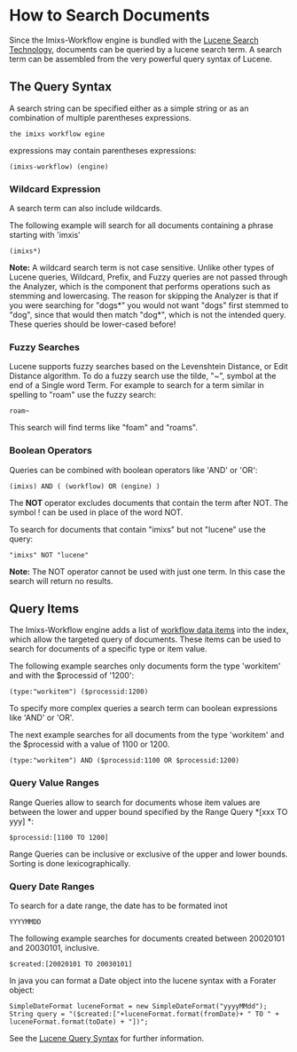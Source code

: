 # How to Search Documents

Since the Imixs-Workflow engine is bundled with the [Lucene Search Technology](https://lucene.apache.org/), documents can be queried by a lucene search term. A search term can be assembled from the very powerful query syntax of Lucene.

## The Query Syntax

A search string can be specified either as a simple string or as an combination of multiple parentheses expressions.

    the imixs workflow egine
    
expressions may contain parentheses expressions:
 
	(imixs-workflow) (engine)

### Wildcard Expression	

A search term can also include wildcards.

The following example will search for all documents containing a phrase starting with 'imxis'

    (imixs*)

**Note:** A wildcard search term is not case sensitive.  Unlike other types of Lucene queries, Wildcard, Prefix, and Fuzzy queries are not passed through the Analyzer, which is the component that performs operations such as stemming and lowercasing. The reason for skipping the Analyzer is that if you were searching for "dogs*" you would not want "dogs" first stemmed to "dog", since that would then match "dog*", which is not the intended query. These queries should be lower-cased before!


### Fuzzy Searches
Lucene supports fuzzy searches based on the Levenshtein Distance, or Edit Distance algorithm. To do a fuzzy search use the tilde, "~", symbol at the end of a Single word Term. For example to search for a term similar in spelling to "roam" use the fuzzy search:

	roam~

This search will find terms like "foam" and "roams".


### Boolean Operators

Queries can be combined with boolean operators like 'AND' or 'OR':

	(imixs) AND ( (workflow) OR (engine) )


The **NOT** operator excludes documents that contain the term after NOT. The symbol ! can be used in place of the word NOT.

To search for documents that contain "imixs" but not "lucene" use the query:

	"imixs" NOT "lucene"

**Note:** The NOT operator cannot be used with just one term. In this case the search will return no results.


## Query Items

The Imixs-Workflow engine adds a list of [workflow data items](../quickstart/workitem.html#Workflow_data) into the index, which allow the targeted query of documents. These items can be used to search for documents of a specific type or item value. 

The following example searches only documents form the type 'workitem' and with the $processid of '1200':

    (type:"workitem") ($processid:1200)
     
To specify more complex queries a search term can boolean expressions like 'AND' or 'OR'. 

The next example searches for all documents from the type 'workitem' and the $processid with a value of 1100 or 1200.

	(type:"workitem") AND ($processid:1100 OR $processid:1200)


### Query Value Ranges

Range Queries allow to search for documents whose item values are between the lower and upper bound specified by the Range Query *[xxx TO yyy] *:


	$processid:[1100 TO 1200]

Range Queries can be inclusive or exclusive of the upper and lower bounds. Sorting is done lexicographically.

### Query Date Ranges

To search for a date range, the date has to be formated inot

	YYYYMMDD
	
The following example searches for documents created between 20020101 and 20030101, inclusive. 

	$created:[20020101 TO 20030101]
	

In java you can format a Date object into the lucene syntax with a Forater object:

	SimpleDateFormat luceneFormat = new SimpleDateFormat("yyyyMMdd");
	String query = "($created:["+luceneFormat.format(fromDate)+ " TO " + luceneFormat.format(toDate) + "])";


See the [Lucene Query Syntax](https://lucene.apache.org/core/7_5_0/queryparser/org/apache/lucene/queryparser/classic/package-summary.html#package.description) for further information.
 
      